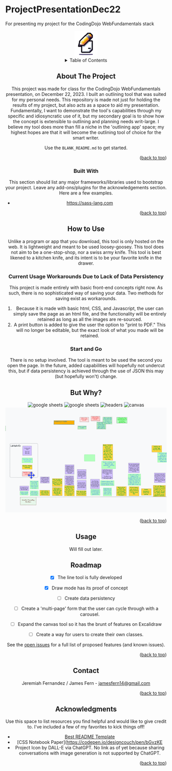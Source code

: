 # ProjectPresentationDec22
For presenting my project for the CodingDojo WebFundamentals stack


<a name="readme-top"></a>



<!-- PROJECT LOGO -->

<div align="center">
    <img src="\presentation-images\project-icon.png" alt="Logo" width="70" height="80">


<!-- TABLE OF CONTENTS -->
<details>
  <summary>Table of Contents</summary>
  <ol>
    <li>
      <a href="#about-the-project">About The Project</a>
      <ul>
        <li><a href="#built-with">Built With</a></li>
      </ul>
    </li>
    <li>
      <a href="#getting-started">Getting Started</a>
      <ul>
        <li><a href="#prerequisites">Prerequisites</a></li>
        <li><a href="#installation">Installation</a></li>
      </ul>
    </li>
    <li><a href="#usage">Usage</a></li>
    <li><a href="#butwhy">Usage</a></li>
    <li><a href="#roadmap">Roadmap</a></li>
    <li><a href="#contact">Contact</a></li>
    <li><a href="#acknowledgments">Acknowledgments</a></li>
  </ol>
</details>



<!-- ABOUT THE PROJECT -->
## About The Project

This project was made for class for the CodingDojo WebFundamentals presentation, on December 22, 2023. I built an outlining tool that was suited for my personal needs. This repository is made not just for holding the results of my project, but also acts as a space to aid my presentation. Fundamentally, I want to demonstrate the tool's capabilities through my specific and idiosyncratic use of it, but my secondary goal is to show how the concept is extensible to outlining and planning needs writ-large. I believe my tool does more than fill a niche in the 'outlining app' space; my highest hopes are that it will become the outlining tool of choice for the smart writer.

Use the `BLANK_README.md` to get started.

<p align="right">(<a href="#readme-top">back to top</a>)</p>



### Built With

This section should list any major frameworks/libraries used to bootstrap your project. Leave any add-ons/plugins for the acknowledgements section. Here are a few examples.

- https://sass-lang.com


<p align="right">(<a href="#readme-top">back to top</a>)</p>



<!-- How to Use -->
## How to Use

Unlike a program or app that you download, this tool is only hosted on the web. It is lightweight and meant to be used loosey-goosey. This tool does not aim to be a one-stop-shop, nor a swiss army knife. This tool is best likened to a kitchen knife, and its intent is to be your favorite knife in the drawer. 

### Current Usage Workarounds Due to Lack of Data Persistency

This project is made entirely with basic front-end concepts right now. As such, there is no sophisticated way of saving your data. Two methods for saving exist as workarounds. 

1. Because it is made with basic html, CSS, and Javascript, the user can simply save the page as an html file, and the functionality will be entirely retained as long as all the images are re-sourced.
2. A print button is added to give the user the option to "print to PDF." This will no longer be editable, but the exact look of what you made will be retained.

### Start and Go

There is no setup involved. The tool is meant to be used the second you open the page. In the future, added capabilities will hopefully not undercut this, but if data persistency is achieved through the use of JSON this may (but hopefully won't) change. 



<!-- Screenshots for Presentation Use -->
## But Why?
<div>
    <img src="\presentation-images\google-sheets-2" alt="google sheets">
    <img src="\presentation-images\google-sheets-3" alt="google sheets" >
    <img src="\presentation-images\obsidian-headings" alt="headers" >
    <img src="\presentation-images\obsidian-canvas alt=" alt="canvas" >
    <img src="\presentation-images\excalidraw.png" alt="excalidraw" >
</div>


<p align="right">(<a href="#readme-top">back to top</a>)</p>





<!-- USAGE EXAMPLES -->
## Usage

Will fill out later. 


<!-- ROADMAP -->
## Roadmap

- [x] The line tool is fully developed
- [x] Draw mode has its proof of concept
- [ ] Create data persistency
- [ ] Create a 'multi-page' form that the user can cycle through with a carousel. 
- [ ] Expand the canvas tool so it has the brunt of features on Excalidraw
- [ ] Create a way for users to create their own classes. 


See the [open issues](https://github.com/othneildrew/Best-README-Template/issues) for a full list of proposed features (and known issues).

<p align="right">(<a href="#readme-top">back to top</a>)</p>





<!-- CONTACT -->
## Contact

Jeremiah Fernandez / James Fern - jamesfern14@gmail.com

<p align="right">(<a href="#readme-top">back to top</a>)</p>



<!-- ACKNOWLEDGMENTS -->
## Acknowledgments

Use this space to list resources you find helpful and would like to give credit to. I've included a few of my favorites to kick things off!

* [Best README Template](https://github.com/othneildrew/Best-README-Template)
* [CSS Notebook Paper](https://codepen.io/designcouch/pen/bGvzKE
* Project Icon by DALL-E via ChatGPT. No link as of yet because sharing conversations with image generation is not supported by ChatGPT. 


<p align="right">(<a href="#readme-top">back to top</a>)</p>

<!-- MARKDOWN LINKS & IMAGES -->

